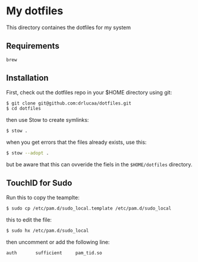 # My dotfiles

This directory containes the dotfiles for my system

## Requirements

```
brew
```

## Installation

First, check out the dotfiles repo in your $HOME directory using git:

```bash
$ git clone git@github.com:drlucaa/dotfiles.git
$ cd dotfiles
```

then use Stow to create symlinks:

```bash
$ stow .
```

when you get errors that the files already exists, use this:

```bash
$ stow --adopt .
```

but be aware that this can ovveride the fiels in the `$HOME/dotfiles` directory.

## TouchID for Sudo

Run this to copy the teamplte:

```bash
$ sudo cp /etc/pam.d/sudo_local.template /etc/pam.d/sudo_local
```

this to edit the file:

```bash
$ sudo hx /etc/pam.d/sudo_local
```

then uncomment or add the following line:

```
auth       sufficient     pam_tid.so
```
